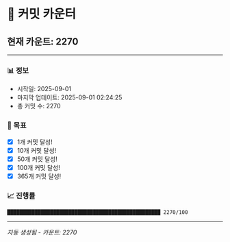 # 🔢 커밋 카운터

## 현재 카운트: 2270

---

### 📊 정보
- 시작일: 2025-09-01
- 마지막 업데이트: 2025-09-01 02:24:25
- 총 커밋 수: 2270

### 🎯 목표
- [x] 1개 커밋 달성!
- [x] 10개 커밋 달성!
- [x] 50개 커밋 달성!
- [x] 100개 커밋 달성!
- [x] 365개 커밋 달성!

### 📈 진행률
```
██████████████████████████████████████████████████ 2270/100
```

---
*자동 생성됨 - 카운트: 2270*
